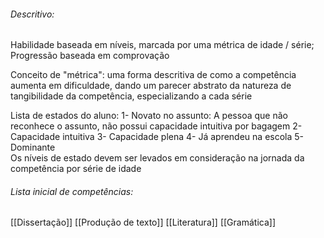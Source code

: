 ###### Descritivo:

Habilidade baseada em níveis, marcada por uma métrica de idade / série;
Progressão baseada em comprovação

Conceito de "métrica": uma forma descritiva de como a competência aumenta em dificuldade, dando um parecer abstrato da natureza de tangibilidade da competência, especializando a cada série

Lista de estados do aluno:
	1- Novato no assunto: A pessoa que não reconhece o assunto, não possui capacidade intuitiva por   bagagem
	2- Capacidade intuitiva
	3- Capacidade plena
	4- Já aprendeu na escola
	5- Dominante	
Os níveis de estado devem ser levados em consideração na jornada da competência por série de idade


###### Lista inicial de competências:

[[Dissertação]]
[[Produção de texto]]
[[Literatura]]
[[Gramática]]
